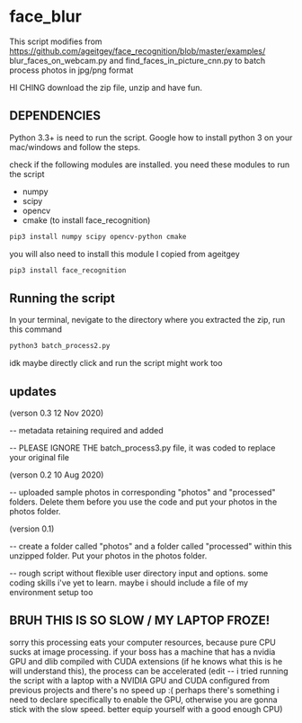 # face_blur
 
This script modifies from https://github.com/ageitgey/face_recognition/blob/master/examples/ blur_faces_on_webcam.py and find_faces_in_picture_cnn.py to batch process photos in jpg/png format

HI CHING download the zip file, unzip and have fun. 

## DEPENDENCIES
Python 3.3+ is need to run the script. Google how to install python 3 on your mac/windows and follow the steps.

check if the following modules are installed. you need these modules to run the script
* numpy
* scipy
* opencv
* cmake (to install face_recognition)

```bash
pip3 install numpy scipy opencv-python cmake
```

you will also need to install this module I copied from ageitgey

```bash 
pip3 install face_recognition
```

## Running the script
In your terminal, nevigate to the directory where you extracted the zip, run this command

```bash 
python3 batch_process2.py
```

idk maybe directly click and run the script might work too

## updates

(verson 0.3 12 Nov 2020)

-- metadata retaining required and added 

-- PLEASE IGNORE THE batch_process3.py file, it was coded to replace your original file


(verson 0.2 10 Aug 2020) 

-- uploaded sample photos in corresponding "photos" and "processed" folders. 
Delete them before you use the code and put your photos in the photos folder.


(version 0.1) 

-- create a folder called "photos" and a folder called "processed" within this unzipped folder. 
Put your photos in the photos folder. 

-- rough script without flexible user directory input and options. some coding skills i've yet to learn. 
maybe i should include a file of my environment setup too

## BRUH THIS IS SO SLOW / MY LAPTOP FROZE!
sorry this processing eats your computer resources, because pure CPU sucks at image processing.
if your boss has a machine that has a nvidia GPU and dlib compiled with CUDA extensions (if he knows what this is he will understand this), the process can be accelerated
(edit -- i tried running the script with a laptop with a NVIDIA GPU and CUDA configured from previous projects and there's no speed up :( perhaps there's something i need to declare specifically to enable the GPU, otherwise you are gonna stick with the slow speed. better equip yourself with a good enough CPU)
